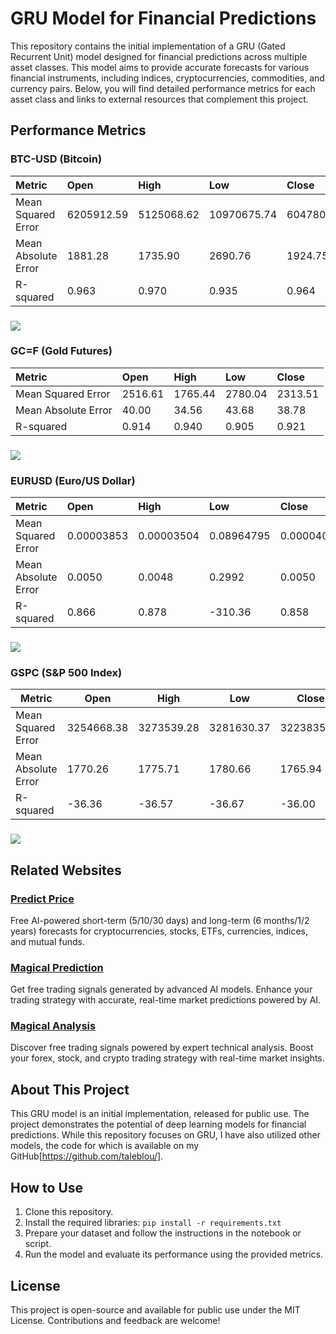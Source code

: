 # **GRU Model for Financial Predictions**

This repository contains the initial implementation of a GRU (Gated Recurrent Unit) model designed for financial predictions across multiple asset classes. This model aims to provide accurate forecasts for various financial instruments, including indices, cryptocurrencies, commodities, and currency pairs. Below, you will find detailed performance metrics for each asset class and links to external resources that complement this project.

## **Performance Metrics**

### 

### **BTC-USD (Bitcoin)**

| Metric | Open | High | Low | Close |
| :---- | :---- | :---- | :---- | :---- |
| Mean Squared Error | 6205912.59 | 5125068.62 | 10970675.74 | 6047803.25 |
| Mean Absolute Error | 1881.28 | 1735.90 | 2690.76 | 1924.75 |
| R-squared | 0.963 | 0.970 | 0.935 | 0.964 |

### **![][image1]**

### **GC=F (Gold Futures)**

| Metric | Open | High | Low | Close |
| :---- | :---- | :---- | :---- | :---- |
| Mean Squared Error | 2516.61 | 1765.44 | 2780.04 | 2313.51 |
| Mean Absolute Error | 40.00 | 34.56 | 43.68 | 38.78 |
| R-squared | 0.914 | 0.940 | 0.905 | 0.921 |

### **![][image2]**

### **EURUSD (Euro/US Dollar)**

| Metric | Open | High | Low | Close |
| :---- | :---- | :---- | :---- | :---- |
| Mean Squared Error | 0.00003853 | 0.00003504 | 0.08964795 | 0.00004077 |
| Mean Absolute Error | 0.0050 | 0.0048 | 0.2992 | 0.0050 |
| R-squared | 0.866 | 0.878 | \-310.36 | 0.858 |

### 

### **![][image3]**

### **GSPC (S\&P 500 Index)**

| Metric | Open | High | Low | Close |
| ----- | ----- | ----- | ----- | ----- |
| Mean Squared Error | 3254668.38 | 3273539.28 | 3281630.37 | 3223835.31 |
| Mean Absolute Error | 1770.26 | 1775.71 | 1780.66 | 1765.94 |
| R-squared | \-36.36 | \-36.57 | \-36.67 | \-36.00 |

### **![][image4]**

## **Related Websites**

### [**Predict Price**](https://predict-price.com/)

Free AI-powered short-term (5/10/30 days) and long-term (6 months/1/2 years) forecasts for cryptocurrencies, stocks, ETFs, currencies, indices, and mutual funds.

### [**Magical Prediction**](https://magicalprediction.com/)

Get free trading signals generated by advanced AI models. Enhance your trading strategy with accurate, real-time market predictions powered by AI.

### [**Magical Analysis**](https://magicalanalysis.com/)

Discover free trading signals powered by expert technical analysis. Boost your forex, stock, and crypto trading strategy with real-time market insights.

## **About This Project**

This GRU model is an initial implementation, released for public use. The project demonstrates the potential of deep learning models for financial predictions. While this repository focuses on GRU, I have also utilized other models, the code for which is available on my GitHub[https://github.com/taleblou/].

## **How to Use**

1. Clone this repository.  
2. Install the required libraries: `pip install -r requirements.txt`  
3. Prepare your dataset and follow the instructions in the notebook or script.  
4. Run the model and evaluate its performance using the provided metrics.

## **License**

This project is open-source and available for public use under the MIT License. Contributions and feedback are welcome\!

[image1]: <https://raw.githubusercontent.com/taleblou/GRU-Price-Prediction/refs/heads/main/Plot/GRU_BTC-USD.png>
[image2]: <https://raw.githubusercontent.com/taleblou/GRU-Price-Prediction/refs/heads/main/Plot/GRU_GC%3DF.png>
[image3]: <https://raw.githubusercontent.com/taleblou/GRU-Price-Prediction/refs/heads/main/Plot/GRU_EURUSD%3DX.png>
[image4]: <https://raw.githubusercontent.com/taleblou/GRU-Price-Prediction/refs/heads/main/Plot/GRU_%5EGSPC.png>
